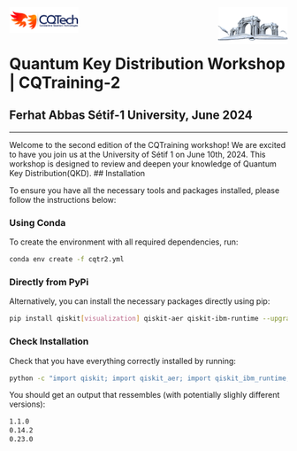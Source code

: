 <a href="https://www.cqtech.org/">
    <img align="middle" src="logos/logo blue+blue.png" width="25%"/>
</a>
<a href="https://www.univ-setif.dz/">
    <img align="right" src="logos/University-Ferhat-Abbas.png" width="25%"/>
</a>

# Quantum Key Distribution Workshop | CQTraining-2
## Ferhat Abbas Sétif-1 University, June 2024
<hr>
Welcome to the second edition of the CQTraining workshop! We are excited to have you join us at the University of Sétif 1 on June 10th, 2024. This workshop is designed to review and deepen your knowledge of Quantum Key Distribution(QKD).
## Installation

To ensure you have all the necessary tools and packages installed, please follow the instructions below:

### Using Conda
To create the environment with all required dependencies, run:
```bash
conda env create -f cqtr2.yml
```

### Directly from PyPi
Alternatively, you can install the necessary packages directly using pip:

```bash
pip install qiskit[visualization] qiskit-aer qiskit-ibm-runtime --upgrade
```

### Check Installation
Check that you have everything correctly installed by running:
```bash
python -c "import qiskit; import qiskit_aer; import qiskit_ibm_runtime; print(qiskit.__version__); print(qiskit_aer.__version__); print(qiskit_ibm_runtime.__version__)"
``` 

You should get an output that ressembles (with potentially slighly different versions):
```
1.1.0
0.14.2
0.23.0
```
